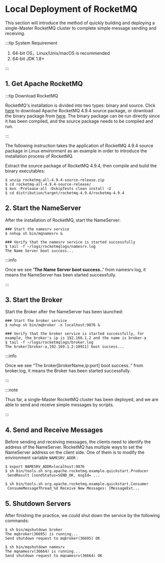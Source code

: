 # Local Deployment of RocketMQ

This section will introduce the method of quickly building and deploying a single-Master RocketMQ cluster to complete simple message sending and receiving.

:::tip System Requirement

1. 64-bit OS，Linux/Unix/macOS is recommended
2. 64-bit JDK 1.8+

:::

## 1. Get Apache RocketMQ

:::tip Download RocketMQ

RocketMQ's installation is divided into two types: binary and source. Click [here](https://archive.apache.org/dist/rocketmq/4.9.4/rocketmq-all-4.9.4-source-release.zip) to download Apache RocketMQ 4.9.4 source package, or download the binary package from [here](https://archive.apache.org/dist/rocketmq/4.9.4/rocketmq-all-4.9.4-bin-release.zip). The binary package can be run directly since it has been compiled, and the source package needs to be compiled and run.

:::

The following instruction takes the application of RocketMQ 4.9.4 source package in Linux environment as an example in order to introduce the installation process of RocketMQ.

Extract the source package of RocketMQ 4.9.4, then compile and build the binary executables:

```shell
$ unzip rocketmq-all-4.9.4-source-release.zip
$ cd rocketmq-all-4.9.4-source-release/
$ mvn -Prelease-all -DskipTests clean install -U
$ cd distribution/target/rocketmq-4.9.4/rocketmq-4.9.4
```

## 2. Start the NameServer

After the installation of RocketMQ, start the NameServer:

```shell
### Start the namesrv service
$ nohup sh bin/mqnamesrv &
 
### Verify that the namesrv service is started successfully
$ tail -f ~/logs/rocketmqlogs/namesrv.log
The Name Server boot success...
```

:::info

Once we see **'The Name Server boot success..'** from namesrv.log, it means the NameServer has been started successfully.

:::

## 3. Start the Broker

Start the Broker after the NameServer has been launched:

```shell
### Start the broker service
$ nohup sh bin/mqbroker -n localhost:9876 &

### Verify that the broker service is started successfully, for example, the broker's ip is 192.168.1.2 and the name is broker-a
$ tail -f ~/logs/rocketmqlogs/broker.log 
The broker[broker-a,192.169.1.2:10911] boot success...
```

:::info

Once we see “The broker[brokerName,ip:port] boot success..” from broker.log, it means the Broker has been started successfully.

:::

:::note

Thus far, a single-Master RocketMQ cluster has been deployed, and we are able to send and receive simple messages by scripts.

:::

## 4. Send and Receive Messages

Before sending and receiving messages, the clients need to identify the address of the NameServer. RocketMQ has multiple ways to set the NameServer address on the client side. One of them is to modify the environment variable `NAMESRV_ADDR` :

``` shell
$ export NAMESRV_ADDR=localhost:9876
$ sh bin/tools.sh org.apache.rocketmq.example.quickstart.Producer
 SendResult [sendStatus=SEND_OK, msgId= ...

$ sh bin/tools.sh org.apache.rocketmq.example.quickstart.Consumer
 ConsumeMessageThread_%d Receive New Messages: [MessageExt...
```

## 5. Shutdown Servers

After finishing the practice, we could shut down the service by the following commands:

```shell
$ sh bin/mqshutdown broker
The mqbroker(36695) is running...
Send shutdown request to mqbroker(36695) OK

$ sh bin/mqshutdown namesrv
The mqnamesrv(36664) is running...
Send shutdown request to mqnamesrv(36664) OK
```